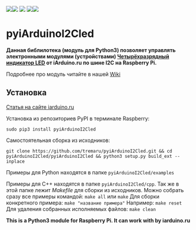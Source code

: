 [![](https://iarduino.ru/img/logo.svg)](https://iarduino.ru)[![](https://wiki.iarduino.ru/img/git-shop.svg?3)](https://iarduino.ru) [![](https://wiki.iarduino.ru/img/git-wiki.svg?2)](https://wiki.iarduino.ru) [![](https://wiki.iarduino.ru/img/git-lesson.svg?2)](https://lesson.iarduino.ru)[![](https://wiki.iarduino.ru/img/git-forum.svg?2)](http://forum.trema.ru)

# pyiArduinoI2Cled

**Данная библилотека (модуль для Python3) позволяет управлять электронными модулями (устройствами) [Четырёхразрядный индикатор LED]() от iArduino.ru по шине I2C на Raspberry Pi.**

Подробнее про модуль читайте в нашей [Wiki]()

## Установка ##

[Статья на сайте iarduino.ru](https://wiki.iarduino.ru/page/raspberry-python-modules/)

Установка из репозиториев PyPI в терминале Raspberry:

`sudo pip3 install pyiArduinoI2Cled`

Самостоятельная сборка из исходников:

`git clone https://github.com/tremaru/pyiArduinoI2Cled.git && cd pyiArduinoI2Cled/pyiArduinoI2Cled && python3 setup.py build_ext --inplace`

Примеры для Python находятся в папке `pyiArduinoI2Cled/examples`

Примеры для С++ находятся в папке `pyiArduinoI2Cled/cpp`. Так же в этой папке лежит *Makefile* для сборки
из исходников. Можно собрать сразу все примеры командой:
`make all` или `make`
Для сборки конкретного примера: `make "название примера"`
Например:
`make reset`
Для удаления собранных исполняемых файлов:
`make clean`

**This is a Python3 module for Raspberry Pi. It can work with []() by iarduino.ru**
